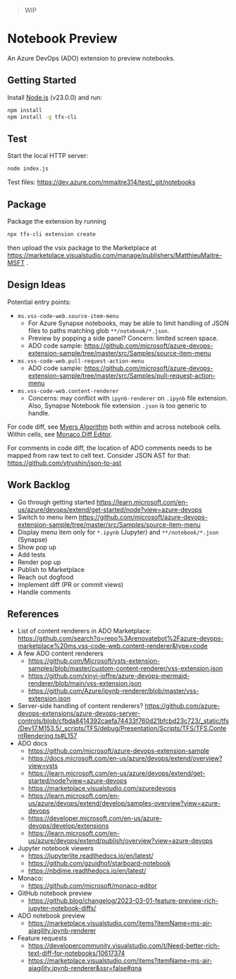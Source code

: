 > WIP

# Notebook Preview

An Azure DevOps (ADO) extension to preview notebooks.

## Getting Started

Install [Node.js](https://nodejs.org/) (v23.0.0) and run:
```bash
npm install
npm install -g tfx-cli
```

## Test

Start the local HTTP server:
```bash
node index.js
```

Test files: https://dev.azure.com/mmaitre314/test/_git/notebooks

## Package

Package the extension by running
```bash
npx tfx-cli extension create
```
then upload the vsix package to the Marketplace at https://marketplace.visualstudio.com/manage/publishers/MatthieuMaitre-MSFT .

## Design Ideas

Potential entry points:
- `ms.vss-code-web.source-item-menu`
  - For Azure Synapse notebooks, may be able to limit handling of JSON files to paths matching glob `**/notebook/*.json`.
  - Preview by popping a side panel? Concern: limited screen space.
  - ADO code sample: https://github.com/microsoft/azure-devops-extension-sample/tree/master/src/Samples/source-item-menu
- `ms.vss-code-web.pull-request-action-menu`
  - ADO code sample: https://github.com/microsoft/azure-devops-extension-sample/tree/master/src/Samples/pull-request-action-menu
- `ms.vss-code-web.content-renderer`
  - Concerns: may conflict with `ipynb-renderer` on `.ipynb` file extension. Also, Synapse Notebook file extension `.json` is too generic to handle.

For code diff, see [Myers Algorithm](http://www.xmailserver.org/diff2.pdf) both within and across notebook cells.
Within cells, see [Monaco Diff Editor](https://microsoft.github.io/monaco-editor/docs.html#functions/editor.createDiffEditor.html).

For comments in code diff, the location of ADO comments needs to be mapped from raw text to cell text.
Consider JSON AST for that: https://github.com/vtrushin/json-to-ast

## Work Backlog

- Go through getting started https://learn.microsoft.com/en-us/azure/devops/extend/get-started/node?view=azure-devops
- Switch to menu item https://github.com/microsoft/azure-devops-extension-sample/tree/master/src/Samples/source-item-menu
- Display menu item only for `*.ipynb` (Jupyter) and `**/notebook/*.json` (Synapse)
- Show pop up
- Add tests
- Render pop up
- Publish to Marketplace
- Reach out dogfood
- Implement diff (PR or commit views)
- Handle comments

## References

- List of content renderers in ADO Marketplace: https://github.com/search?q=repo%3Arenovatebot%2Fazure-devops-marketplace%20ms.vss-code-web.content-renderer&type=code
- A few ADO content renderers
	- https://github.com/Microsoft/vsts-extension-samples/blob/master/custom-content-renderer/vss-extension.json
    - https://github.com/xinyi-joffre/azure-devops-mermaid-renderer/blob/main/vss-extension.json
	- https://github.com/Azure/ipynb-renderer/blob/master/vss-extension.json
- Server-side handling of content renderers? https://github.com/azure-devops-extensions/azure-devops-server-controls/blob/cfbda8414392caefa74433f760d21bfcbd23c723/_static/tfs/Dev17.M153.5/_scripts/TFS/debug/Presentation/Scripts/TFS/TFS.ContentRendering.ts#L157
- ADO docs
  - https://github.com/microsoft/azure-devops-extension-sample
  - https://docs.microsoft.com/en-us/azure/devops/extend/overview?view=vsts
  - https://learn.microsoft.com/en-us/azure/devops/extend/get-started/node?view=azure-devops
  - https://marketplace.visualstudio.com/azuredevops
  - https://learn.microsoft.com/en-us/azure/devops/extend/develop/samples-overview?view=azure-devops
  - https://developer.microsoft.com/en-us/azure-devops/develop/extensions
  - https://learn.microsoft.com/en-us/azure/devops/extend/publish/overview?view=azure-devops
- Jupyter notebook viewers
  - https://jupyterlite.readthedocs.io/en/latest/
  - https://github.com/gzuidhof/starboard-notebook
  - https://nbdime.readthedocs.io/en/latest/
- Monaco:
  - https://github.com/microsoft/monaco-editor
- GitHub notebook preview
  - https://github.blog/changelog/2023-03-01-feature-preview-rich-jupyter-notebook-diffs/
- ADO notebook preview
  - https://marketplace.visualstudio.com/items?itemName=ms-air-aiagility.ipynb-renderer
- Feature requests
  - https://developercommunity.visualstudio.com/t/Need-better-rich-text-diff-for-notebooks/10617374
  - https://marketplace.visualstudio.com/items?itemName=ms-air-aiagility.ipynb-renderer&ssr=false#qna